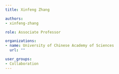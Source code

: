 ```yaml
---
title: Xinfeng Zhang

authors:
- xinfeng-zhang

role: Associate Professor

organizations:
- name: University of Chinese Academy of Sciences
  url: ""

user_groups:
- Collaboration
---
```

